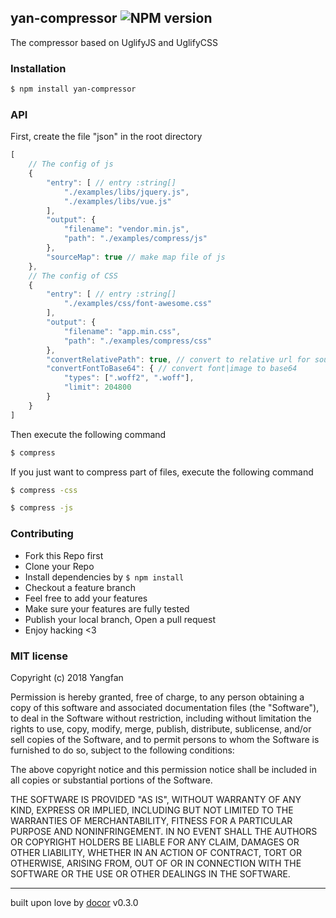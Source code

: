## yan-compressor ![NPM version](https://img.shields.io/npm/v/yan-compressor.svg?style=flat)

The compressor based on UglifyJS and UglifyCSS

### Installation
```bash
$ npm install yan-compressor
```

### API

First, create the file "json" in the root directory

```js
[
    // The config of js
    {
        "entry": [ // entry :string[]
            "./examples/libs/jquery.js",
            "./examples/libs/vue.js"
        ],
        "output": {
            "filename": "vendor.min.js",
            "path": "./examples/compress/js"
        },
        "sourceMap": true // make map file of js
    },
    // The config of CSS
    {
        "entry": [ // entry :string[]
            "./examples/css/font-awesome.css"
        ],
        "output": {
            "filename": "app.min.css",
            "path": "./examples/compress/css"
        },
        "convertRelativePath": true, // convert to relative url for source css
        "convertFontToBase64": { // convert font|image to base64 
            "types": [".woff2", ".woff"],
            "limit": 204800
        }
    }
]
```

Then execute the following command

```bash
$ compress
```

If you just want to compress part of files, execute the following command

```bash
$ compress -css
```

```bash
$ compress -js
```

### Contributing
- Fork this Repo first
- Clone your Repo
- Install dependencies by `$ npm install`
- Checkout a feature branch
- Feel free to add your features
- Make sure your features are fully tested
- Publish your local branch, Open a pull request
- Enjoy hacking <3

### MIT license
Copyright (c) 2018 Yangfan

Permission is hereby granted, free of charge, to any person obtaining a copy
of this software and associated documentation files (the &quot;Software&quot;), to deal
in the Software without restriction, including without limitation the rights
to use, copy, modify, merge, publish, distribute, sublicense, and/or sell
copies of the Software, and to permit persons to whom the Software is
furnished to do so, subject to the following conditions:

The above copyright notice and this permission notice shall be included in
all copies or substantial portions of the Software.

THE SOFTWARE IS PROVIDED &quot;AS IS&quot;, WITHOUT WARRANTY OF ANY KIND, EXPRESS OR
IMPLIED, INCLUDING BUT NOT LIMITED TO THE WARRANTIES OF MERCHANTABILITY,
FITNESS FOR A PARTICULAR PURPOSE AND NONINFRINGEMENT. IN NO EVENT SHALL THE
AUTHORS OR COPYRIGHT HOLDERS BE LIABLE FOR ANY CLAIM, DAMAGES OR OTHER
LIABILITY, WHETHER IN AN ACTION OF CONTRACT, TORT OR OTHERWISE, ARISING FROM,
OUT OF OR IN CONNECTION WITH THE SOFTWARE OR THE USE OR OTHER DEALINGS IN
THE SOFTWARE.

---
built upon love by [docor](https://github.com/turingou/docor.git) v0.3.0
